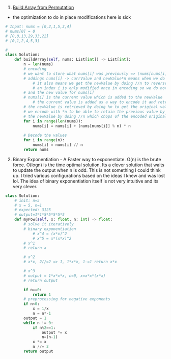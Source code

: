 1. [Build Array from Permutation](https://leetcode.com/problems/build-array-from-permutation/description/?envType=company&envId=amazon&favoriteSlug=amazon-six-months)
- the optimization to do in place modifications here is sick
```python
# Input: nums = [0,2,1,5,3,4]
# nums[0] = 0
# [0,8,13,29,33,22]
# [0,1,2,4,5,3]

# 
class Solution:
    def buildArray(self, nums: List[int]) -> List[int]:
        n = len(nums)
        # encoding
        # we want to store what nums[i] was previously => (nums[nums[i]] % n)
        # addings nums[i] -> currValue and newValue*n means when we do %n we get i's prevValue
            # it also means we get the newValue by doing //n to reverse the *n and chop of the + nums[i] that was used to retain the previous value
            # an index i is only modified once in encoding so we do not have to worry about more than 1 impact of these calculations
        # and the new value for nums[i]
        # nums[i] is the current value which is added to the newValue
	        # the current value is added as a way to encode it and retreive it later on as i's original value by doing %n
        # the newValue is retrieved by doing %n to get the original value at that location. 
        # we encode with *n to be able to retain the previous value by doing %n and 
        # the newValue by doing //n which chops of the encoded original value.
        for i in range(len(nums)):
            nums[i] = nums[i] + (nums[nums[i]] % n) * n
        
        # Decode the values
        for i in range(n):
            nums[i] = nums[i] // n
        return nums
```
2. Binary Exponentiation - A Faster way to exponentiate. O(n) is the brute force. O(logn) is the time optimal solution. Its a clever solution that waits to update the output when n is odd. This is not something I could think up. I tried various configurations based on the ideas I knew and was lost lol. The idea of binary exponentiation itself is not very intuitive and its very clever.
```python
class Solution:
    # init: n=5
    # x = 5, n=1
    # expected: 3125
    # output=1*1*5*5*5*5*5
    def myPow(self, x: float, n: int) -> float:
        # solve it iteratively
        # binary exponentiation
            # x^4 = (x*x)^2
            # x^5 = x*(x*x)^2
        # x^1
        # return x

        # x^2
        # x*x, 2//=2 => 1, 1*x*x, 1-=1 return x*x

        # x^3
        # output = 1*x*x*x, n=0, x=x*x*(x*x)
        # return output

        if n==0:
            return 1
        # preprocessing for negative exponents
        if n<0:
            x = 1/x
            n = n*-1
        output = 1
        while n != 0:
            if n%2==1:
                output *= x
                n=(n-1)
            x *= x
            n //= 2
        return output
```